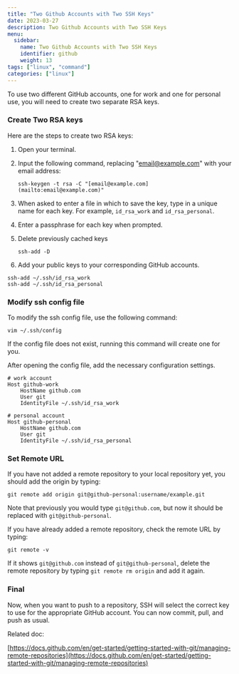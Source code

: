 ```yaml
---
title: "Two Github Accounts with Two SSH Keys"
date: 2023-03-27
description: Two Github Accounts with Two SSH Keys
menu:
  sidebar:
    name: Two Github Accounts with Two SSH Keys
    identifier: github
    weight: 13
tags: ["linux", "command"]
categories: ["linux"]
---
```


To use two different GitHub accounts, one for work and one for personal use, you will need to create two separate RSA keys.

### Create Two RSA keys

Here are the steps to create two RSA keys:

1. Open your terminal.
2. Input the following command, replacing "[email@example.com](mailto:email@example.com)" with your email address:
    
    `ssh-keygen -t rsa -C "[email@example.com](mailto:email@example.com)"`
    
3. When asked to enter a file in which to save the key, type in a unique name for each key. For example, `id_rsa_work` and `id_rsa_personal`.
4. Enter a passphrase for each key when prompted.
5. Delete previously cached keys
    
    `ssh-add -D`
    
6. Add your public keys to your corresponding GitHub accounts.

```
ssh-add ~/.ssh/id_rsa_work
ssh-add ~/.ssh/id_rsa_personal
```

### Modify ssh config file

To modify the ssh config file, use the following command:

`vim ~/.ssh/config`

If the config file does not exist, running this command will create one for you.

After opening the config file, add the necessary configuration settings.

```
# work account
Host github-work
	HostName github.com
	User git
	IdentityFile ~/.ssh/id_rsa_work

# personal account
Host github-personal
	HostName github.com
	User git
	IdentityFile ~/.ssh/id_rsa_personal
```

### Set Remote URL

If you have not added a remote repository to your local repository yet, you should add the origin by typing:

```
git remote add origin git@github-personal:username/example.git
```

Note that previously you would type `git@github.com`, but now it should be replaced with `git@github-personal`.

If you have already added a remote repository, check the remote URL by typing:

`git remote -v`

If it shows `git@github.com` instead of `git@github-personal`, delete the remote repository by typing `git remote rm origin` and add it again.

### Final

Now, when you want to push to a repository, SSH will select the correct key to use for the appropriate GitHub account. You can now commit, pull, and push as usual.

Related doc: 

[https://docs.github.com/en/get-started/getting-started-with-git/managing-remote-repositories](https://docs.github.com/en/get-started/getting-started-with-git/managing-remote-repositories)